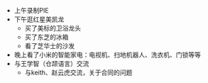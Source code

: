 - 上午录制PIE
- 下午逛红星美凯龙
	- 买了美标的卫浴龙头
	- 买了东芝的冰箱
	- 看了芝华士的沙发
- 晚上看了小米的智能家电：电视机、扫地机器人、洗衣机、门锁等等
- 与王学智（仓颉语言）交流
	- 与keith、赵云虎交流，关于合同的问题